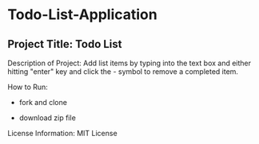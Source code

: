 # Todo-List-Application

## Project Title: Todo List

Description of Project: Add list items by typing into the text box and either hitting "enter" key and click the - symbol to remove a completed item.


How to Run:

- fork and clone

- download zip file


License Information: MIT License
